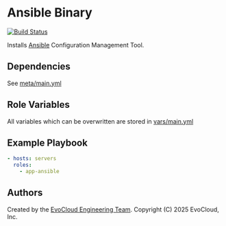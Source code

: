 Ansible Binary
=========

[![Build Status](https://github.com/geerlingguy/ansible-role-ansible/workflows/CI/badge.svg?event=push)](https://github.com/geerlingguy/ansible-role-ansible/)


Installs [Ansible](https://docs.ansible.com/ansible/latest/) Configuration Management Tool.


Dependencies
------------

See [meta/main.yml](meta/main.yml)

Role Variables
--------------

All variables which can be overwritten are stored in [vars/main.yml](vars/main.yml)

Example Playbook
----------------

```yml
- hosts: servers
  roles:
    - app-ansible
```

Authors
------------------

Created by the [EvoCloud Engineering Team](https://evocloud.dev). Copyright (C) 2025 EvoCloud, Inc.